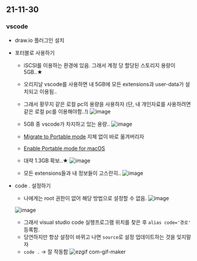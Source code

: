 ## 21-11-30
### vscode
- draw.io 플러그인 설치
- 포터블로 사용하기
	- iSCSI를 이용하는 환경에 있음. 그래서 계정 당 할당된 스토리지 용량이 5GB..★
	- 오리지날 vscode를 사용하면 내 5GB에 모든 extensions과 user-data가 설치되고 이용됨..
	- 그래서 황무지 같은 로컬 pc의 용량을 사용하자 (단, 내 개인자료를 사용하려면 같은 로컬 pc를 이용해야함..!)
	![image](https://user-images.githubusercontent.com/62678380/143983408-8374c4fd-da6f-4309-b118-56b24f73d308.png)
	
	- 5GB 중 vscode가 차지하고 있는 용량..
	![image](https://user-images.githubusercontent.com/62678380/143983126-57185070-25e9-4dcf-8693-ff83664f177a.png)
	- [Migrate to Portable mode](https://code.visualstudio.com/docs/editor/portable#_migrate-to-portable-mode) 지체 없이 바로 옮겨버리자
	- [Enable Portable mode for macOS](https://code.visualstudio.com/docs/editor/portable#_macos)
	- 대략 1.3GB 확보..★
	![image](https://user-images.githubusercontent.com/62678380/143985252-f651697a-0992-4da6-94b4-5991611cdf52.png)
	- 모든 extensions들과 내 정보들이 고스란히..
	![image](https://user-images.githubusercontent.com/62678380/143986048-74b9d392-2a30-4c95-97ce-09431c44bc05.png)


- code . 설정하기
	- 나에게는 root 권한이 없어 해당 방법으로 설정할 수 없음.
	![image](https://user-images.githubusercontent.com/62678380/143980405-fbbb396d-bc69-4041-bf6f-302577e15a21.png)   
	
	![image](https://user-images.githubusercontent.com/62678380/143980490-9eb3f29f-a9da-4217-964d-8cd716cb7a6b.png)   
	   
	- 그래서 visual studio code 실행프로그램 위치를 찾은 후 `alias code='경로'` 등록함.
	- 당연하지만 항상 설정이 바뀌고 나면 `source`로 설정 업데이트하는 것을 잊지말자
	- `code .` -> 잘 작동함
	![ezgif com-gif-maker](https://user-images.githubusercontent.com/62678380/143982310-6c7c0cea-0f78-467c-9fe0-3a8ead3968f9.gif)

